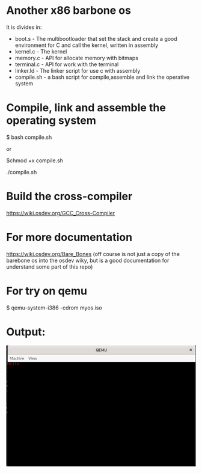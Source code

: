# Another x86 barbone os 

It is divides in:

* boot.s - The multibootloader that set the stack and create a good environment for C and call the kernel, written in assembly
* kernel.c - The kernel
* memory.c - API for allocate memory with bitmaps  
* terminal.c - API for work with the terminal
* linker.ld - The linker script for use c with assembly
* compile.sh - a bash script for compile,assemble and link the operative system

# Compile, link and assemble the operating system
$ bash compile.sh

or

$chmod +x compile.sh

./compile.sh

# Build the cross-compiler

https://wiki.osdev.org/GCC_Cross-Compiler

# For more documentation

https://wiki.osdev.org/Bare_Bones (off course is not just a copy of the barebone os into the osdev wiky, but is a good documentation for understand some part of this repo)

# For try on qemu

$ qemu-system-i386 -cdrom myos.iso


# Output:
![](https://github.com/Holeryn/Baremetal_stuffs/blob/master/img/BareBones.png)
